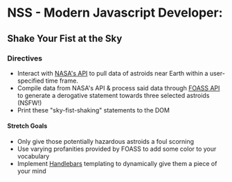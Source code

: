 # NSS - Modern Javascript Developer: 
## Shake Your Fist at the Sky

### Directives
+ Interact with [NASA's API](https://api.nasa.gov/api.html#NeoWS) to pull data of astroids near Earth within a user-specified time frame.
+ Compile data from NASA's API & process said data through [FOASS API](http://www.foaas.com/) to generate a derogative statement towards three selected astroids (NSFW!)
+ Print these "sky-fist-shaking" statements to the DOM

#### Stretch Goals
+ Only give those potentially hazardous astroids a foul scorning
+ Use varying profanities provided by FOASS to add some color to your vocabulary
+ Implement [Handlebars](http://handlebarsjs.com/) templating to dynamically give them a piece of your mind